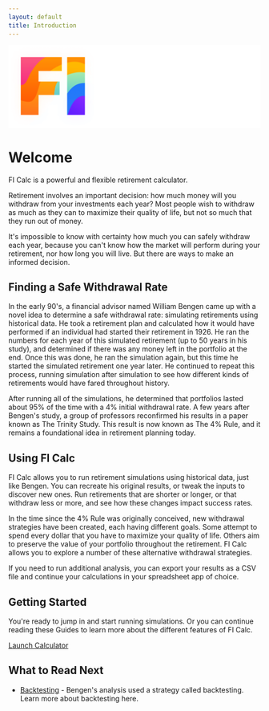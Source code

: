 ```yaml
---
layout: default
title: Introduction
---
```


<img
  src="/fi-calc-logo.png"
  alt="FI Calc"
  class="introduction_logo"
/>

# Welcome

FI Calc is a powerful and flexible retirement calculator.

Retirement involves an important decision: how much money will you withdraw from
your investments each year? Most people wish to withdraw as much as they can to
maximize their quality of life, but not so much that they run out of money.

It's impossible to know with certainty how much you can safely withdraw each
year, because you can't know how the market will perform during your retirement,
nor how long you will live. But there are ways to make an informed decision.

## Finding a Safe Withdrawal Rate

In the early 90's, a financial advisor named William Bengen came up with a novel
idea to determine a safe withdrawal rate: simulating retirements using
historical data. He took a retirement plan and calculated how it would have
performed if an individual had started their retirement in 1926. He ran the
numbers for each year of this simulated retirement (up to 50 years in his
study), and determined if there was any money left in the portfolio at the end.
Once this was done, he ran the simulation again, but this time he started the
simulated retirement one year later. He continued to repeat this process,
running simulation after simulation to see how different kinds of retirements
would have fared throughout history.

After running all of the simulations, he determined that portfolios lasted about
95% of the time with a 4% initial withdrawal rate. A few years after Bengen's
study, a group of professors reconfirmed his results in a paper known as The
Trinity Study. This result is now known as The 4% Rule, and it remains a
foundational idea in retirement planning today.

## Using FI Calc

FI Calc allows you to run retirement simulations using historical data, just
like Bengen. You can recreate his original results, or tweak the inputs to
discover new ones. Run retirements that are shorter or longer, or that withdraw
less or more, and see how these changes impact success rates.

In the time since the 4% Rule was originally conceived, new withdrawal
strategies have been created, each having different goals. Some attempt to spend
every dollar that you have to maximize your quality of life. Others aim to
preserve the value of your portfolio throughout the retirement. FI Calc allows
you to explore a number of these alternative withdrawal strategies.

If you need to run additional analysis, you can export your results as a CSV
file and continue your calculations in your spreadsheet app of choice.

## Getting Started

You're ready to jump in and start running simulations. Or you can continue
reading these Guides to learn more about the different features of FI Calc.

<div class="page_ctas">
  <a href="https://ficalc.app" class="button page_ctaBtn">
    Launch Calculator
  </a>
</div>

## What to Read Next

- [Backtesting](/introduction/backtesting/) - Bengen's analysis used a strategy
  called backtesting. Learn more about backtesting here.

<div class="spacer"></div>

<!--
  Normally required, but I have it in the header.
 <script async src="https://pagead2.googlesyndication.com/pagead/js/adsbygoogle.js"></script> -->
<!-- Bottom of Introduction -->

<ins class="adsbygoogle"
     style="display:block"
     data-ad-client="ca-pub-2963704961857988"
     data-ad-slot="6231102987"
     data-ad-format="auto"
     data-full-width-responsive="true"></ins>

<script>
     (adsbygoogle = window.adsbygoogle || []).push({});
</script>
